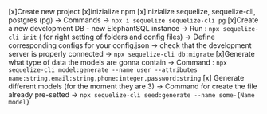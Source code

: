 [x]Create new project
[x]inizialize npm
[x]inizialize sequelize, sequelize-cli, postgres (pg)
-> Commands -> `npx i sequelize sequelize-cli pg`
[x]Create a new development DB - new ElephantSQL instance
-> Run : `npx sequelize-cli init` ( for right setting of folders and config files)
-> Define corresponding configs for your config.json
-> check that the development server is properly connected
-> `npx sequelize-cli db:migrate`
[x]Generate what type of data the models are gonna contain
-> Command : `npx sequelize-cli model:generate --name user --attributes name:string,email:string,phone:integer,password:string`
[x] Generate different models (for the moment they are 3)
-> Command for create the file already pre-setted
-> `npx sequelize-cli seed:generate --name some-{Name model}`
